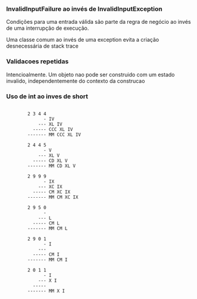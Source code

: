 
### InvalidInputFailure ao invés de InvalidInputException

Condições para uma entrada válida são parte da regra de negócio ao invés de uma interrupção de execução.

Uma classe comum ao invés de uma exception evita a criação desnecessária de stack trace

### Validacoes repetidas

Intencioalmente. Um objeto nao pode ser construido com um estado invalido, independentemente do contexto da construcao

### Uso de int ao inves de short

```shell script

        2 3 4 4
              - IV
            --- XL IV
          ----- CCC XL IV
        ------- MM CCC XL IV

        2 4 4 5
              - V
            --- XL V
          ----- CD XL V
        ------- MM CD XL V

        2 9 9 9
              - IX
            --- XC IX
          ----- CM XC IX
        ------- MM CM XC IX

        2 9 5 0
              -
            --- L
          ----- CM L
        ------- MM CM L

        2 9 0 1
              - I
            ---
          ----- CM I
        ------- MM CM I

        2 0 1 1
              - I
            --- X I
          -----
        ------- MM X I
```

